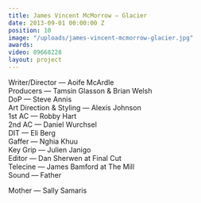 ```yaml
---
title: James Vincent McMorrow — Glacier
date: 2013-09-01 00:00:00 Z
position: 10
image: "/uploads/james-vincent-mcmorrow-glacier.jpg"
awards: 
video: 89668228
layout: project
---
```


Writer/Director — Aoife McArdle  
Producers — Tamsin Glasson & Brian Welsh  
DoP — Steve Annis  
Art Direction & Styling — Alexis Johnson  
1st AC — Robby Hart  
2nd AC — Daniel Wurchsel  
DIT — Eli Berg  
Gaffer — Nghia Khuu  
Key Grip — Julien Janigo  
Editor — Dan Sherwen at Final Cut   
Telecine — James Bamford at The Mill  
Sound — Father

Mother — Sally Samaris